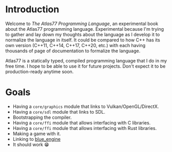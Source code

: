 # Introduction

Welcome to *The Atlas77 Programming Language*, an experimental book about the Atlas77 programming language. Experimental because I'm trying to gather and lay down my thoughts about the language as I develop it to normalize the language in itself. It could be compared to how C++ has its own version (C++11, C++14, C++17, C++20, etc.) with each having thousands of page of documentation to formalize the language.

Atlas77 is a statically typed, compiled programming language that I do in my free time.
I hope to be able to use it for future projects. Don't expect it to be production-ready anytime soon.

# Goals

- Having a `core/graphics` module that links to Vulkan/OpenGL/DirectX.
- Having a `core/sdl` module that links to SDL.
- Bootstrapping the compiler.
- Having a `core/ffi` module that allows interfacing with C libraries.
- Having a `core/ffi` module that allows interfacing with Rust libraries.
- Making a game with it.
- Linking to [blue_engine](https://github.com/AryanpurTech/BlueEngine)
- It should work 😁